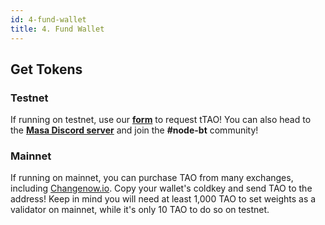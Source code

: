 ```yaml
---
id: 4-fund-wallet
title: 4. Fund Wallet
---
```


## Get Tokens

### Testnet

If running on testnet, use our **[form](https://forms.gle/ac6CFscdTQz1NNJo7)** to request tTAO! You can also head to the **[Masa Discord server](https://discord.gg/HyHGaKhaKs)** and join the **#node-bt** community!

### Mainnet

If running on mainnet, you can purchase TAO from many exchanges, including [Changenow.io](https://changenow.io/?from=eth&to=tao). Copy your wallet's coldkey and send TAO to the address! Keep in mind you will need at least 1,000 TAO to set weights as a validator on mainnet, while it's only 10 TAO to do so on testnet.
